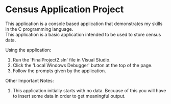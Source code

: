 # Census Application Project
This application is a console based application that demonstrates my skills in the C programming language.  
This application is a basic application intended to be used to store census data.

Using the application: 
1. Run the 'FinalProject2.sln' file in Visual Studio.
2. Click the 'Local Windows Debugger' button at the top of the page.
3. Follow the prompts given by the application.

Other Important Notes:
1. This application initially starts with no data. Becuase of this you will have to insert some data in order to get meaningful output. 
